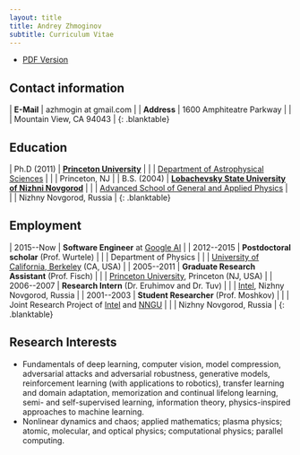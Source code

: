 ```yaml
---
layout: title
title: Andrey Zhmoginov
subtitle: Curriculum Vitae
---
```


<p/>

* [PDF Version](/public/docs/cv.pdf)

## Contact information

| **E-Mail**      | azhmogin at gmail.com     |
| **Address**     | 1600 Amphiteatre Parkway  |
|                 | Mountain View, CA 94043   |
{: .blanktable}

## Education

| Ph.D (2011)   | **[Princeton University](http://www.princeton.edu/main/)**                    |
|               | [Department of Astrophysical Sciences](https://web.astro.princeton.edu/)      |
|               | Princeton, NJ                                                                 |
| B.S. (2004)   | **[Lobachevsky State University of Nizhni Novgorod](http://www.unn.ru/eng/)** |
|               | [Advanced School of General and Applied Physics](http://www.vshopf.unn.ru/)   |
|               | Nizhny Novgorod, Russia                                                       |
{: .blanktable}

## Employment

| 2015--Now        | **Software Engineer** at [Google AI](https://ai.google/)   |
| 2012--2015       | **Postdoctoral scholar** (Prof. Wurtele)                   |
|                  | Department of Physics                                      |
|                  | [University of California, Berkeley](http://www.berkeley.edu/index.html) (CA, USA) |
| 2005--2011       | **Graduate Research Assistant** (Prof. Fisch)              |
|                  | [Princeton University](http://www.princeton.edu/main/), Princeton (NJ, USA) |
| 2006--2007       | **Research Intern** (Dr. Eruhimov and Dr. Tuv)             |
|                  | [Intel](http://www.intel.com/content/www/us/en/jobs/locations/russia/sites/nizhny.html), Nizhny Novgorod, Russia |
| 2001--2003       | **Student Researcher** (Prof. Moshkov)                     |
|                  | Joint Research Project of [Intel](http://www.intel.com/content/www/us/en/jobs/locations/russia/sites/nizhny.html) and [NNGU](http://www.unn.ru/eng/) |
|                  | Nizhny Novgorod, Russia                                    |
{: .blanktable}

## Research Interests

* Fundamentals of deep learning, computer vision, model compression, adversarial attacks and adversarial robustness, generative models, reinforcement learning (with applications to robotics), transfer learning and domain adaptation, memorization and continual lifelong learning, semi- and self-supervised learning, information theory, physics-inspired approaches to machine learning.
* Nonlinear dynamics and chaos; applied mathematics; plasma physics; atomic, molecular, and optical physics; computational physics; parallel computing.
